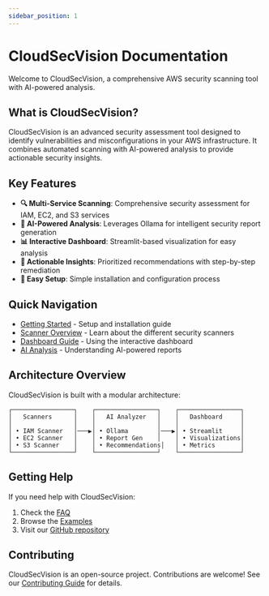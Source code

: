 ```yaml
---
sidebar_position: 1
---
```


# CloudSecVision Documentation

Welcome to CloudSecVision, a comprehensive AWS security scanning tool with AI-powered analysis.

## What is CloudSecVision?

CloudSecVision is an advanced security assessment tool designed to identify vulnerabilities and misconfigurations in your AWS infrastructure. It combines automated scanning with AI-powered analysis to provide actionable security insights.

## Key Features

- **🔍 Multi-Service Scanning**: Comprehensive security assessment for IAM, EC2, and S3 services
- **🤖 AI-Powered Analysis**: Leverages Ollama for intelligent security report generation
- **📊 Interactive Dashboard**: Streamlit-based visualization for easy analysis
- **🎯 Actionable Insights**: Prioritized recommendations with step-by-step remediation
- **🚀 Easy Setup**: Simple installation and configuration process

## Quick Navigation

- [Getting Started](./getting-started) - Setup and installation guide
- [Scanner Overview](./scanners/overview) - Learn about the different security scanners
- [Dashboard Guide](./dashboard/overview) - Using the interactive dashboard
- [AI Analysis](./ai-analysis/overview) - Understanding AI-powered reports

## Architecture Overview

CloudSecVision is built with a modular architecture:

```
┌─────────────────┐    ┌─────────────────┐    ┌─────────────────┐
│   Scanners      │    │   AI Analyzer   │    │   Dashboard     │
│                 │    │                 │    │                 │
│ • IAM Scanner   │───▶│ • Ollama        │───▶│ • Streamlit     │
│ • EC2 Scanner   │    │ • Report Gen    │    │ • Visualizations│
│ • S3 Scanner    │    │ • Recommendations│   │ • Metrics       │
└─────────────────┘    └─────────────────┘    └─────────────────┘
```

## Getting Help

If you need help with CloudSecVision:

1. Check the [FAQ](./faq)
2. Browse the [Examples](./examples/overview)
3. Visit our [GitHub repository](https://github.com/Boualili-Youcef/cloudsecvision)

## Contributing

CloudSecVision is an open-source project. Contributions are welcome! See our [Contributing Guide](./contributing) for details.

